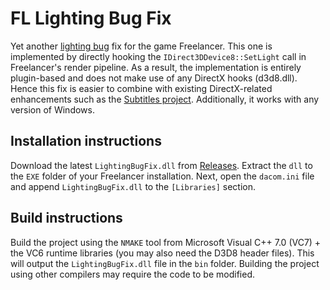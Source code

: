# FL Lighting Bug Fix
Yet another [lighting bug](https://www.moddb.com/games/freelancer/downloads/freelancer-broken-interior-lighting-fix) fix for the game Freelancer. This one is implemented by directly hooking the `IDirect3DDevice8::SetLight` call in Freelancer's render pipeline. As a result, the implementation is entirely plugin-based and does not make use of any DirectX hooks (d3d8.dll). Hence this fix is easier to combine with existing DirectX-related enhancements such as the [Subtitles project](https://the-starport.com/forums/topic/6015/subtitles-revisited-beta). Additionally, it works with any version of Windows.

## Installation instructions
Download the latest `LightingBugFix.dll` from [Releases](https://github.com/FLHDE/fl-lighting-bug-fix/releases). Extract the `dll` to the `EXE` folder of your Freelancer installation. Next, open the `dacom.ini` file and append `LightingBugFix.dll` to the `[Libraries]` section.

## Build instructions
Build the project using the `NMAKE` tool from Microsoft Visual C++ 7.0 (VC7) + the VC6 runtime libraries (you may also need the D3D8 header files).
This will output the `LightingBugFix.dll` file in the `bin` folder.
Building the project using other compilers may require the code to be modified.

